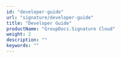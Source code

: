 ```yaml
---
id: "developer-guide"
url: "signature/developer-guide"
title: "Developer Guide"
productName: "GroupDocs.Signature Cloud"
weight: 2
description: ""
keywords: ""
---
```

